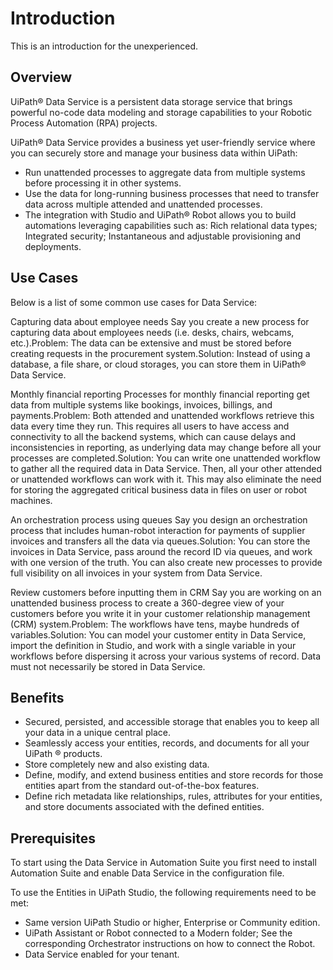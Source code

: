 ﻿---
sidebar_position: 1
---

# Introduction

This is an introduction for the unexperienced.


## Overview

UiPath® Data Service is a persistent data storage service that brings powerful
            no-code data modeling and storage capabilities to your Robotic Process Automation (RPA)
            projects.

UiPath® Data Service provides a business yet user-friendly service where you can securely
            store and manage your business data within UiPath:

* Run unattended processes to aggregate
                data from multiple systems before processing it in other systems.
* Use the data for long-running
                business processes that need to transfer data across multiple attended and
                unattended processes.
* The integration with Studio and
                    UiPath® Robot allows you to build automations leveraging capabilities such
                    as: Rich relational data types; Integrated security; Instantaneous and adjustable
                        provisioning and deployments.


## Use Cases

Below is a list of some common use cases for Data Service:

Capturing data about employee needs
Say you create a new process for capturing data about employees
                needs (i.e. desks, chairs, webcams, etc.).Problem: The data can be
                extensive and must be stored before creating requests in the procurement
                    system.Solution: Instead of using a database, a file share, or
                cloud storages, you can store them in UiPath® Data Service.

Monthly financial reporting 
Processes for monthly financial reporting get data from multiple
                systems like bookings, invoices, billings, and payments.Problem: Both
                attended and unattended workflows retrieve this data every time they run. This
                requires all users to have access and connectivity to all the backend systems, which
                can cause delays and inconsistencies in reporting, as underlying data may change
                before all your processes are completed.Solution: You can write one
                unattended workflow to gather all the required data in Data Service. Then, all your
                other attended or unattended workflows can work with it. This may also eliminate the
                need for storing the aggregated critical business data in files on user or robot
                machines.

An orchestration process using queues
                Say you design an orchestration process that includes human-robot
                interaction for payments of supplier invoices and transfers all the data via
                queues.Solution: You can store the invoices in Data Service, pass
                around the record ID via queues, and work with one version of the truth. You can
                also create new processes to provide full visibility on all invoices in your system
                from Data Service.

Review customers before inputting them in CRM 
Say you are working on an unattended business process to
                create a 360-degree view of your customers before you write it in your customer
                relationship management (CRM) system.Problem: The workflows
                have tens, maybe hundreds of variables.Solution: You can model your
                customer entity in Data Service, import the definition in Studio, and work with a
                single variable in your workflows before dispersing it across your various systems
                of record. Data must not necessarily be stored in Data Service.


## Benefits

* Secured, persisted, and accessible
                storage that enables you to keep all your data in a unique central place.
* Seamlessly access your entities,
                records, and documents for all your UiPath ® products.
* Store completely new and also
                existing data.
* Define, modify, and extend business
                entities and store records for those entities apart from the standard out-of-the-box
                features.
* Define rich metadata like
                relationships, rules, attributes for your entities, and store documents associated
                with the defined entities.


## Prerequisites

To start using the Data Service in Automation Suite you first need to install
            Automation Suite and enable Data Service in the configuration file.

To use the Entities in UiPath Studio, the following requirements need to be met:

* Same version UiPath Studio or higher,
                Enterprise or Community edition.
* UiPath Assistant or Robot connected
                to a Modern folder; See the corresponding Orchestrator instructions on how to
                    connect the Robot.
* Data Service enabled for your tenant.

